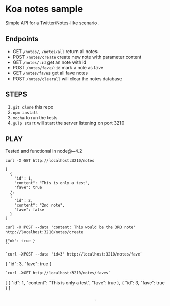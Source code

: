 # Koa notes sample

Simple API for a Twitter/Notes-like scenario.

## Endpoints
- GET `/notes/`, `/notes/all` return all notes
- POST `/notes/create` create new note with parameter content
- GET `/notes/:id` get an note with id
- POST `/notes/fave/:id` mark a note as fave
- GET `/notes/faves` get all fave notes
- POST `/notes/clearall` will clear the notes database

## STEPS
1. `git clone` this repo
2. `npm install`
4. `mocha` to run the tests
3. `gulp start` will start the server listening on port 3210


## PLAY
Tested and functional in node@~4.2

`curl -X GET http://localhost:3210/notes`
```
[
  {
    "id": 1,
    "content": "This is only a test",
    "fave": true
  },
  {
    "id": 2,
    "content": "2nd note",
    "fave": false
  }
]
```
`curl -X POST --data 'content: This would be the 3RD note' http://localhost:3210/notes/create`

```
{"ok": true }
``

`curl -XPOST --data 'id=3' http://localhost:3210/notes/fave`
```
{
  "id": 3,
  "fave": true
}
```
`curl -XGET http://localhost:3210/notes/faves`
```
[
  {
    "id": 1,
    "content": "This is only a test",
    "fave": true
  },
  {
    "id": 3,
    "fave": true
  }
]
```

                                       `